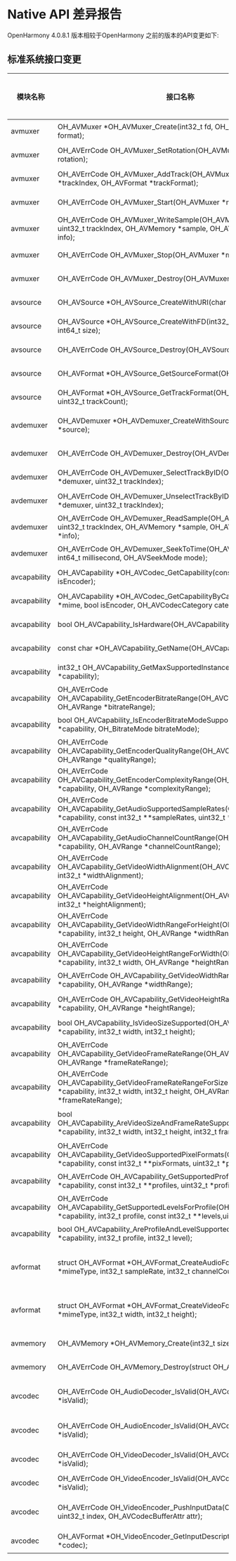 # Native API 差异报告

OpenHarmony 4.0.8.1 版本相较于OpenHarmony 之前的版本的API变更如下:

## 标准系统接口变更

| 模块名称 | 接口名称                                                     | 变更类型 | 变更说明             |
| -------- | ------------------------------------------------------------ | -------- | -------------------- |
| avmuxer  | OH_AVMuxer \*OH_AVMuxer_Create(int32_t fd, OH_AVOutputFormat format); | 新增     | 创建OH_AVMuxer       |
| avmuxer  | OH_AVErrCode OH_AVMuxer_SetRotation(OH_AVMuxer \*muxer, int32_t rotation); | 新增     | 设置视频旋转角度     |
| avmuxer  | OH_AVErrCode OH_AVMuxer_AddTrack(OH_AVMuxer \*muxer, int32_t \*trackIndex, OH_AVFormat \*trackFormat); | 新增     | 添加媒体轨           |
| avmuxer  | OH_AVErrCode OH_AVMuxer_Start(OH_AVMuxer \*muxer);           | 新增     | 开始封装             |
| avmuxer  | OH_AVErrCode OH_AVMuxer_WriteSample(OH_AVMuxer \*muxer, uint32_t trackIndex, OH_AVMemory \*sample, OH_AVCodecBufferAttr info); | 新增     | 将数据写入封装器     |
| avmuxer  | OH_AVErrCode OH_AVMuxer_Stop(OH_AVMuxer \*muxer);            | 新增     | 停止封装             |
| avmuxer  | OH_AVErrCode OH_AVMuxer_Destroy(OH_AVMuxer \*muxer);         | 新增     | 销毁OH_AVMuxer       |
| avsource  | OH_AVSource *OH_AVSource_CreateWithURI(char *uri);         | 新增     | 根据 URI 创建 OH_AVSource       |
| avsource  | OH_AVSource *OH_AVSource_CreateWithFD(int32_t fd, int64_t offset, int64_t size);         | 新增     | 根据 FD 创建OH_AVSource       |
| avsource  | OH_AVErrCode OH_AVSource_Destroy(OH_AVSource *source);         | 新增     | 销毁 OH_AVSource       |
| avsource  | OH_AVFormat *OH_AVSource_GetSourceFormat(OH_AVSource *source);         | 新增     | 获取 source 信息       |
| avsource  | OH_AVFormat *OH_AVSource_GetTrackFormat(OH_AVSource *source, uint32_t trackCount);         | 新增     | 获取 track 信息       |
| avdemuxer  | OH_AVDemuxer *OH_AVDemuxer_CreateWithSource(OH_AVSource *source);         | 新增     | 根据 source 创建 OH_AVDemuxer       |
| avdemuxer  | OH_AVErrCode OH_AVDemuxer_Destroy(OH_AVDemuxer *demuxer);         | 新增     | 销毁 OH_AVDemuxer       |
| avdemuxer  | OH_AVErrCode OH_AVDemuxer_SelectTrackByID(OH_AVDemuxer *demuxer, uint32_t trackIndex);         | 新增     | 选择需要解封装的轨道      |
| avdemuxer  | OH_AVErrCode OH_AVDemuxer_UnselectTrackByID(OH_AVDemuxer *demuxer, uint32_t trackIndex);         | 新增     | 取消选择需要解封装的轨道       |
| avdemuxer  | OH_AVErrCode OH_AVDemuxer_ReadSample(OH_AVDemuxer *demuxer, uint32_t trackIndex, OH_AVMemory *sample, OH_AVCodecBufferAttr *info);         | 新增     | 读取 trackIndex 对应轨道的帧     |
| avdemuxer  | OH_AVErrCode OH_AVDemuxer_SeekToTime(OH_AVDemuxer *demuxer, int64_t millisecond, OH_AVSeekMode mode);         | 新增     | 跳转到指定时间       |
|avcapability|OH_AVCapability *OH_AVCodec_GetCapability(const char *mime, bool isEncoder);|新增|获取系统推荐的能力句柄|
|avcapability|OH_AVCapability *OH_AVCodec_GetCapabilityByCategory(const char *mime, bool isEncoder, OH_AVCodecCategory category);|新增|获取系统指定软硬件的能力句柄|
|avcapability|bool OH_AVCapability_IsHardware(OH_AVCapability *capability);|新增|确认是否是硬件编解码器|
|avcapability|const char *OH_AVCapability_GetName(OH_AVCapability *capability);|新增|获取codec名字|
|avcapability|int32_t OH_AVCapability_GetMaxSupportedInstances(OH_AVCapability *capability);|新增|获取最大支持的实例数|
|avcapability|OH_AVErrCode OH_AVCapability_GetEncoderBitrateRange(OH_AVCapability *capability, OH_AVRange *bitrateRange);|新增|获取编码支持的码率范围|
|avcapability|bool OH_AVCapability_IsEncoderBitrateModeSupported(OH_AVCapability *capability, OH_BitrateMode bitrateMode);|新增|确认码控模式是否支持|
|avcapability|OH_AVErrCode OH_AVCapability_GetEncoderQualityRange(OH_AVCapability *capability, OH_AVRange *qualityRange);|新增|获取编码质量范围|
|avcapability|OH_AVErrCode OH_AVCapability_GetEncoderComplexityRange(OH_AVCapability *capability, OH_AVRange *complexityRange);|新增|获取编码复杂度范围|
|avcapability|OH_AVErrCode OH_AVCapability_GetAudioSupportedSampleRates(OH_AVCapability *capability, const int32_t **sampleRates, uint32_t *sampleRateNum);|新增|获取支持的音频采样率|
|avcapability|OH_AVErrCode OH_AVCapability_GetAudioChannelCountRange(OH_AVCapability *capability, OH_AVRange *channelCountRange);|新增|获取音频通道数范围|
|avcapability|OH_AVErrCode OH_AVCapability_GetVideoWidthAlignment(OH_AVCapability *capability, int32_t *widthAlignment);|新增|获取视频宽对齐|
|avcapability|OH_AVErrCode OH_AVCapability_GetVideoHeightAlignment(OH_AVCapability *capability, int32_t *heightAlignment);|新增|获取视频高对齐|
|avcapability|OH_AVErrCode OH_AVCapability_GetVideoWidthRangeForHeight(OH_AVCapability *capability, int32_t height, OH_AVRange *widthRange);|新增|获取特定高情况下视频宽范围|
|avcapability|OH_AVErrCode OH_AVCapability_GetVideoHeightRangeForWidth(OH_AVCapability *capability, int32_t width, OH_AVRange *heightRange);|新增|获取特定宽情况下视频高范围|
|avcapability|OH_AVErrCode OH_AVCapability_GetVideoWidthRange(OH_AVCapability *capability, OH_AVRange *widthRange);|新增|获取视频宽范围|
|avcapability|OH_AVErrCode OH_AVCapability_GetVideoHeightRange(OH_AVCapability *capability, OH_AVRange *heightRange);|新增|获取视频高范围|
|avcapability|bool OH_AVCapability_IsVideoSizeSupported(OH_AVCapability *capability, int32_t width, int32_t height);|新增|确认当前视频尺寸是否支持|
|avcapability|OH_AVErrCode OH_AVCapability_GetVideoFrameRateRange(OH_AVCapability *capability, OH_AVRange *frameRateRange);|新增|获取视频帧率范围|
|avcapability|OH_AVErrCode OH_AVCapability_GetVideoFrameRateRangeForSize(OH_AVCapability *capability, int32_t width, int32_t height, OH_AVRange *frameRateRange);|新增|获取特定尺寸下视频帧率范围|
|avcapability|bool OH_AVCapability_AreVideoSizeAndFrameRateSupported(OH_AVCapability *capability, int32_t width, int32_t height, int32_t frameRate);|新增|确认当前视频尺寸和帧率是否支持|
|avcapability|OH_AVErrCode OH_AVCapability_GetVideoSupportedPixelFormats(OH_AVCapability *capability, const int32_t **pixFormats, uint32_t *pixFormatNum);|新增|获取支持的视频像素格式|
|avcapability|OH_AVErrCode OH_AVCapability_GetSupportedProfiles(OH_AVCapability *capability, const int32_t **profiles, uint32_t *profileNum);|新增|获取支持的模板|
|avcapability|OH_AVErrCode OH_AVCapability_GetSupportedLevelsForProfile(OH_AVCapability *capability, int32_t profile, const int32_t **levels,uint32_t *levelNum);|新增|获取特定模板情况下的等级范围|
|avcapability|bool OH_AVCapability_AreProfileAndLevelSupported(OH_AVCapability *capability, int32_t profile, int32_t level);|新增|确认当前模板和等级是否支持|
|avformat|struct OH_AVFormat \*OH_AVFormat_CreateAudioFormat(const char \*mimeType, int32_t sampleRate, int32_t channelCount);|新增|创建音频轨的OH_AVFormat（用于avmuxer）|
|avformat|struct OH_AVFormat \*OH_AVFormat_CreateVideoFormat(const char \*mimeType, int32_t width, int32_t height);|新增|创建视频轨的OH_AVFormat（用于avmuxer）|
|avmemory|OH_AVMemory \*OH_AVMemory_Create(int32_t size);|新增|创建OH_AVMemory|
|avmemory|OH_AVErrCode OH_AVMemory_Destroy(struct OH_AVMemory \*mem);|新增|销毁OH_AVMemory|
| avcodec | OH_AVErrCode OH_AudioDecoder_IsValid(OH_AVCodec \*codec, bool \*isValid); | 新增 | 查询当前codec实例是否有效, 可用于故障恢复 |
| avcodec | OH_AVErrCode OH_AudioEncoder_IsValid(OH_AVCodec \*codec, bool \*isValid); | 新增 | 查询当前codec实例是否有效, 可用于故障恢复 |
| avcodec  | OH_AVErrCode OH_VideoDecoder_IsValid(OH_AVCodec \*codec, bool \*isValid);         | 新增     | 查询当前codec实例是否有效      |
| avcodec  | OH_AVErrCode OH_VideoEncoder_IsValid(OH_AVCodec \*codec, bool \*isValid);         | 新增     | 查询当前codec实例是否有效      |
| avcodec  | OH_AVErrCode OH_VideoEncoder_PushInputData(OH_AVCodec \*codec, uint32_t index, OH_AVCodecBufferAttr attr);         | 新增     | 将填入数据的输入缓冲区提交给视频编码器      |
| avcodec  | OH_AVFormat \*OH_VideoEncoder_GetInputDescription(OH_AVCodec \*codec);         | 新增     | 获取视频编码器接收的描述信息      |